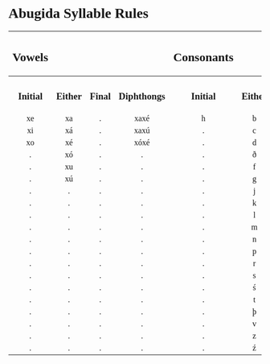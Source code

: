 <style>
    h1, h2, h3 {
        font-family: verdana
    }
    @font-face {
    font-family: "Abugida";
    src: url("D:/Downoads/ProgrammingProjects/godotProjects/concordium/assets/fonts/Abugida/abugida/abugida.ttf") format("truetype");
    }
    ab {
        font-family: "Abugida";
    }

</style>
<h1>Abugida Syllable Rules</h1>

|<h2>Vowels</h2>||||<h2>Consonants</h2>||||
|:-:|:-:|:-:|:-:|:-:|:-:|:-:|:-:|
|<h3>Initial</h3>|<h3>Either</h3>|<h3>Final</h3>|<h3>Diphthongs</h3>|<h3>Initial</h3>|<h3>Either</h3>|<h3>Final</h3>|Clusters|
|<ab>xe|<ab>xa|<ab>.|<ab>xaxé|<ab>h|<ab>b|<ab>ŋ|<ab>.|
|<ab>xi|<ab>xá|<ab>.|<ab>xaxú|<ab>.|<ab>c|<ab>.|<ab>.|
|<ab>xo|<ab>xé|<ab>.|<ab>xóxé|<ab>.|<ab>d|<ab>.|<ab>.|
|<ab>.|<ab>xó|<ab>.|<ab>.|<ab>.|<ab>ð|<ab>.|<ab>.|
|<ab>.|<ab>xu|<ab>.|<ab>.|<ab>.|<ab>f|<ab>.|<ab>.|
|<ab>.|<ab>xú|<ab>.|<ab>.|<ab>.|<ab>g|<ab>.|<ab>.|
|<ab>.|<ab>.|<ab>.|<ab>.|<ab>.|<ab>j|<ab>.|<ab>.|
|<ab>.|<ab>.|<ab>.|<ab>.|<ab>.|<ab>k|<ab>.|<ab>.|
|<ab>.|<ab>.|<ab>.|<ab>.|<ab>.|<ab>l|<ab>.|<ab>.|
|<ab>.|<ab>.|<ab>.|<ab>.|<ab>.|<ab>m|<ab>.|<ab>.|
|<ab>.|<ab>.|<ab>.|<ab>.|<ab>.|<ab>n|<ab>.|<ab>.|
|<ab>.|<ab>.|<ab>.|<ab>.|<ab>.|<ab>p|<ab>.|<ab>.|
|<ab>.|<ab>.|<ab>.|<ab>.|<ab>.|<ab>r|<ab>.|<ab>.|
|<ab>.|<ab>.|<ab>.|<ab>.|<ab>.|<ab>s|<ab>.|<ab>.|
|<ab>.|<ab>.|<ab>.|<ab>.|<ab>.|<ab>ś|<ab>.|<ab>.|
|<ab>.|<ab>.|<ab>.|<ab>.|<ab>.|<ab>t|<ab>.|<ab>.|
|<ab>.|<ab>.|<ab>.|<ab>.|<ab>.|<ab>þ|<ab>.|<ab>.|
|<ab>.|<ab>.|<ab>.|<ab>.|<ab>.|<ab>v|<ab>.|<ab>.|
|<ab>.|<ab>.|<ab>.|<ab>.|<ab>.|<ab>z|<ab>.|<ab>.|
|<ab>.|<ab>.|<ab>.|<ab>.|<ab>.|<ab>ź|<ab>.|<ab>.|